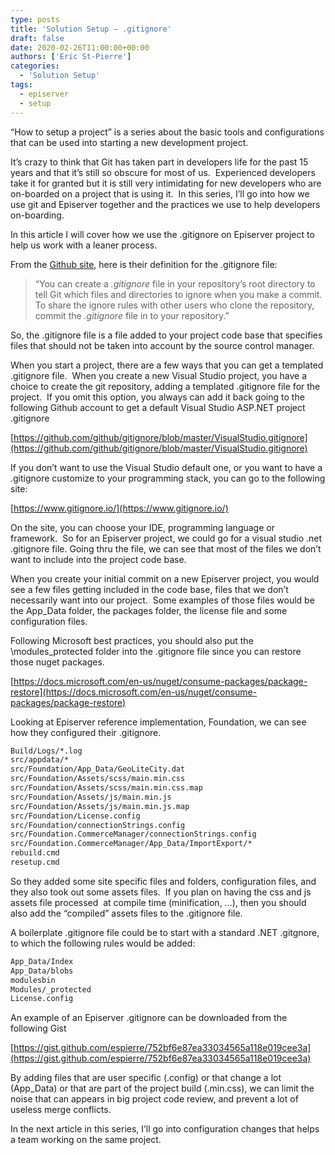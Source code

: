 ```yaml
---
type: posts
title: 'Solution Setup – .gitignore'
draft: false
date: 2020-02-26T11:00:00+00:00
authors: ['Eric St-Pierre']
categories:
  - 'Solution Setup'
tags:
  - episerver
  - setup
---
```


&#8220;How to setup a project&#8221; is a series about the basic tools and configurations that can be used into starting a new development project.

It&#8217;s crazy to think that Git has taken part in developers life for the past 15 years and that it&#8217;s still so obscure for most of us.&nbsp; Experienced developers take it for granted but it is still very intimidating for new developers who are on-boarded on a project that is using it.&nbsp; In this series, I&#8217;ll go into how we use git and Episerver together and the practices we use to help developers on-boarding.

In this article I will cover how we use the .gitignore on Episerver project to help us work with a leaner process.

From the [Github site][1], here is their definition for the .gitignore file:

> &#8220;You can create a <em>.gitignore</em> file in your repository&#8217;s root directory to tell Git which files and directories to ignore when you make a commit. To share the ignore rules with other users who clone the repository, commit the <em>.gitignore</em> file in to your repository.&#8221;

So, the .gitignore file is a file added to your project code base that specifies files that should not be taken into account by the source control manager.

When you start a project, there are a few ways that you can get a templated .gitignore file.&nbsp; When you create a new Visual Studio project, you have a choice to create the git repository, adding a templated .gitignore file for the project.&nbsp; If you omit this option, you always can add it back going to the following Github account to get a default Visual Studio ASP.NET project .gitignore

[https://github.com/github/gitignore/blob/master/VisualStudio.gitignore](https://github.com/github/gitignore/blob/master/VisualStudio.gitignore)

If you don&#8217;t want to use the Visual Studio default one, or you want to have a .gitignore customize to your programming stack, you can go to the following site:

[https://www.gitignore.io/](https://www.gitignore.io/)

On the site, you can choose your IDE, programming language or framework.&nbsp; So for an Episerver project, we could go for a visual studio .net .gitignore file. Going thru the file, we can see that most of the files we don&#8217;t want to include into the project code base.

When you create your initial commit on a new Episerver project, you would see a few files getting included in the code base, files that we don&#8217;t necessarily want into our project.&nbsp; Some examples of those files would be the App_Data folder, the packages folder, the license file and some configuration files.

Following Microsoft best practices, you should also put the \modules_protected folder into the .gitignore file since you can restore those nuget packages.

[https://docs.microsoft.com/en-us/nuget/consume-packages/package-restore](https://docs.microsoft.com/en-us/nuget/consume-packages/package-restore)

Looking at Episerver reference implementation, Foundation, we can see how they configured their .gitignore.

```bash
Build/Logs/*.log
src/appdata/*
src/Foundation/App_Data/GeoLiteCity.dat
src/Foundation/Assets/scss/main.min.css
src/Foundation/Assets/scss/main.min.css.map
src/Foundation/Assets/js/main.min.js
src/Foundation/Assets/js/main.min.js.map
src/Foundation/License.config
src/Foundation/connectionStrings.config
src/Foundation.CommerceManager/connectionStrings.config
src/Foundation.CommerceManager/App_Data/ImportExport/*
rebuild.cmd
resetup.cmd
```

So they added some site specific files and folders, configuration files, and they also took out some assets files.&nbsp; If you plan on having the css and js assets file processed&nbsp; at compile time (minification, &#8230;), then you should also add the &#8220;compiled&#8221; assets files to the .gitignore file.

A boilerplate .gitignore file could be to start with a standard .NET .gitgnore, to which the following rules would be added:

```bash
App_Data/Index
App_Data/blobs
modulesbin
Modules/_protected
License.config
```

An example of an Episerver .gitignore can be downloaded from the following Gist

[https://gist.github.com/espierre/752bf6e87ea33034565a118e019cee3a](https://gist.github.com/espierre/752bf6e87ea33034565a118e019cee3a)

By adding files that are user specific (.config) or that change a lot (App_Data) or that are part of the project build (.min.css), we can limit the noise that can appears in big project code review, and prevent a lot of useless merge conflicts.

In the next article in this series, I&#8217;ll go into configuration changes that helps a team working on the same project.

[1]: https://help.github.com/en/github/using-git/ignoring-files
